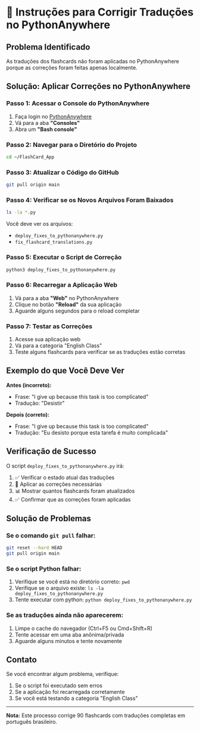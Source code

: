 # 🔧 Instruções para Corrigir Traduções no PythonAnywhere

## Problema Identificado
As traduções dos flashcards não foram aplicadas no PythonAnywhere porque as correções foram feitas apenas localmente.

## Solução: Aplicar Correções no PythonAnywhere

### Passo 1: Acessar o Console do PythonAnywhere
1. Faça login no [PythonAnywhere](https://www.pythonanywhere.com)
2. Vá para a aba **"Consoles"**
3. Abra um **"Bash console"**

### Passo 2: Navegar para o Diretório do Projeto
```bash
cd ~/FlashCard_App
```

### Passo 3: Atualizar o Código do GitHub
```bash
git pull origin main
```

### Passo 4: Verificar se os Novos Arquivos Foram Baixados
```bash
ls -la *.py
```
Você deve ver os arquivos:
- `deploy_fixes_to_pythonanywhere.py`
- `fix_flashcard_translations.py`

### Passo 5: Executar o Script de Correção
```bash
python3 deploy_fixes_to_pythonanywhere.py
```

### Passo 6: Recarregar a Aplicação Web
1. Vá para a aba **"Web"** no PythonAnywhere
2. Clique no botão **"Reload"** da sua aplicação
3. Aguarde alguns segundos para o reload completar

### Passo 7: Testar as Correções
1. Acesse sua aplicação web
2. Vá para a categoria "English Class"
3. Teste alguns flashcards para verificar se as traduções estão corretas

## Exemplo do que Você Deve Ver

**Antes (incorreto):**
- Frase: "I give up because this task is too complicated"
- Tradução: "Desistir"

**Depois (correto):**
- Frase: "I give up because this task is too complicated"
- Tradução: "Eu desisto porque esta tarefa é muito complicada"

## Verificação de Sucesso

O script `deploy_fixes_to_pythonanywhere.py` irá:
1. ✅ Verificar o estado atual das traduções
2. 🔄 Aplicar as correções necessárias
3. 📊 Mostrar quantos flashcards foram atualizados
4. ✅ Confirmar que as correções foram aplicadas

## Solução de Problemas

### Se o comando `git pull` falhar:
```bash
git reset --hard HEAD
git pull origin main
```

### Se o script Python falhar:
1. Verifique se você está no diretório correto: `pwd`
2. Verifique se o arquivo existe: `ls -la deploy_fixes_to_pythonanywhere.py`
3. Tente executar com python: `python deploy_fixes_to_pythonanywhere.py`

### Se as traduções ainda não aparecerem:
1. Limpe o cache do navegador (Ctrl+F5 ou Cmd+Shift+R)
2. Tente acessar em uma aba anônima/privada
3. Aguarde alguns minutos e tente novamente

## Contato
Se você encontrar algum problema, verifique:
1. Se o script foi executado sem erros
2. Se a aplicação foi recarregada corretamente
3. Se você está testando a categoria "English Class"

---

**Nota:** Este processo corrige 90 flashcards com traduções completas em português brasileiro.